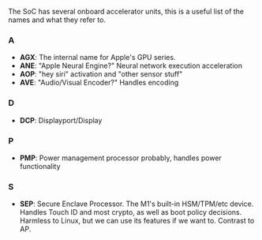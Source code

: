 The SoC has several onboard accelerator units, this is a useful list of the names and what they refer to.

### A
* **AGX**: The internal name for Apple's GPU series.
* **ANE**: "Apple Neural Engine?" Neural network execution acceleration
* **AOP**: "hey siri" activation and "other sensor stuff"
* **AVE**: "Audio/Visual Encoder?" Handles encoding

### D
* **DCP**: Displayport/Display

### P
* **PMP**: Power management processor probably, handles power functionality

### S
* **SEP**: Secure Enclave Processor. The M1's built-in HSM/TPM/etc device. Handles Touch ID and most crypto, as well as boot policy decisions. Harmless to Linux, but we can use its features if we want to. Contrast to AP.